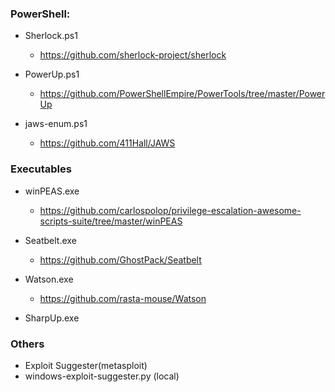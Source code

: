 ### PowerShell:
- Sherlock.ps1
  - https://github.com/sherlock-project/sherlock

- PowerUp.ps1
  - https://github.com/PowerShellEmpire/PowerTools/tree/master/PowerUp

- jaws-enum.ps1
  - https://github.com/411Hall/JAWS

### Executables
- winPEAS.exe
  - https://github.com/carlospolop/privilege-escalation-awesome-scripts-suite/tree/master/winPEAS

- Seatbelt.exe
  - https://github.com/GhostPack/Seatbelt

- Watson.exe
  - https://github.com/rasta-mouse/Watson

- SharpUp.exe

### Others
- Exploit Suggester(metasploit)
- windows-exploit-suggester.py (local)
